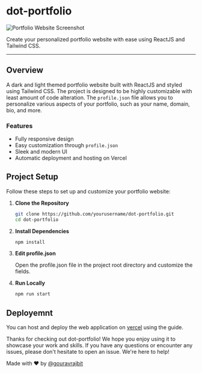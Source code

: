 # dot-portfolio

![Portfolio Website Screenshot](https://gouravraj.in/home-screen-shot.png)

Create your personalized portfolio website with ease using ReactJS and Tailwind CSS.

---

## Overview

A dark and light themed portfolio website built with ReactJS and styled using Tailwind CSS. The project is designed to be highly customizable with least amount of code alteration. The `profile.json` file  allows you to personalize various aspects of your portfolio, such as your name, domain, bio, and more. 

### Features

- Fully responsive design
- Easy customization through `profile.json`
- Sleek and modern UI
- Automatic deployment and hosting on Vercel

## Project Setup

Follow these steps to set up and customize your portfolio website:

1. **Clone the Repository**

   ```bash
   git clone https://github.com/yourusername/dot-portfolio.git
   cd dot-portfolio
   ```

2. **Install Dependencies**

    ```bash
    npm install
    ```

3. **Edit profile.json**

    Open the profile.json file in the project root directory and customize the fields.

4. **Run Locally**

    ```bash
    npm run start
    ```

## Deployemnt

   You can host and deploy the web application on [vercel](https://vercel.com/docs/deployments/overview) using the guide. 





Thanks for checking out dot-portfolio! We hope you enjoy using it to showcase your work and skills.
If you have any questions or encounter any issues, please don't hesitate to open an issue. We're here to help!



Made with ❤️ by [@gouravrajbit](https://github.com/gouravrajbit)





